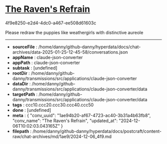 # [The Raven's Refrain](https://claude.ai/chat/1ae94b20-af67-4723-ac40-3b31a4b63fb8)

4f9e8250-e2d4-4dc0-a467-ee508d61603c

Please redraw the puppies like weathergirls with distinctive   aureole

---

* **sourceFile** : /home/danny/github-danny/hyperdata/docs/chat-archives/data-2025-01-25-12-45-58/conversations.json
* **appName** : claude-json-converter
* **appPath** : claude-json-converter
* **subtask** : [undefined]
* **rootDir** : /home/danny/github-danny/transmissions/src/applications/claude-json-converter
* **dataDir** : /home/danny/github-danny/transmissions/src/applications/claude-json-converter/data
* **targetPath** : /home/danny/github-danny/transmissions/src/applications/claude-json-converter/data
* **tags** : ccc10.ccc20.ccc30.ccc40.ccc50
* **done** : [undefined]
* **meta** : {
  "conv_uuid": "1ae94b20-af67-4723-ac40-3b31a4b63fb8",
  "conv_name": "The Raven's Refrain",
  "updated_at": "2024-12-06T10:02:03.043165Z"
}
* **filepath** : /home/danny/github-danny/hyperdata/docs/postcraft/content-raw/chat-archives/md/1ae9/2024-12-06_4f9.md